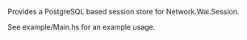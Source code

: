 Provides a PostgreSQL based session store for Network.Wai.Session.

See example/Main.hs for an example usage.
